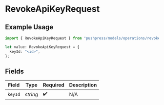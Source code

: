 # RevokeApiKeyRequest

## Example Usage

```typescript
import { RevokeApiKeyRequest } from "pushpress/models/operations/revokeapikey.js";

let value: RevokeApiKeyRequest = {
  keyId: "<id>",
};
```

## Fields

| Field              | Type               | Required           | Description        |
| ------------------ | ------------------ | ------------------ | ------------------ |
| `keyId`            | *string*           | :heavy_check_mark: | N/A                |